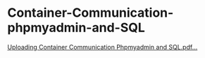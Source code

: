 # Container-Communication-phpmyadmin-and-SQL

[Uploading Container Communication Phpmyadmin and SQL.pdf…]()

